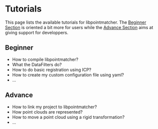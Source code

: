 Tutorials
=========

This page lists the available tutorials for libpointmatcher. The [Beginner Section](#beginner) is oriented a bit more for users while the [Advance Section](#advance) aims at giving support for developpers.


Beginner<a name="beginner"></a>
---------

- How to compile libpointmatcher?
- What the DataFilters do?
- How to do basic registration using ICP?
- How to create my custom configuration file using yaml?
- ...


Advance<a name="advance"></a>
-------

- How to link my project to libpointmatcher?
- How point clouds are represented?
- How to move a point cloud using a rigid transformation?
- ...
